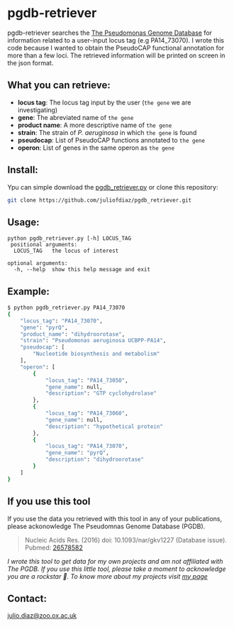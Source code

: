 # pgdb-retriever

pgdb-retriever searches the  [The Pseudomonas Genome Database](https://www.pseudomonas.com) for information related to a user-input locus tag (e.g PA14_73070). I wrote this code because I wanted to obtain the PseudoCAP functional annotation for more than a few loci. The retrieved information will be printed on screen in the json format.

## What you can retrieve:
* **locus tag**: The locus tag input by the user (`the gene` we are investigating)
* **gene**: The abreviated name of `the gene`
* **product name**: A more descriptive name of `the gene`
* **strain**: The strain of *P. aeruginosa* in which `the gene` is found
* **pseudocap**: List of PseudoCAP functions annotated to `the gene`
* **operon**: List of genes in the same operon as `the gene`
  
## Install:

Ypu can simple download the [pgdb_retriever.py](https://raw.githubusercontent.com/juliofdiaz/pgdb_retriever/master/pgdb_retriever.py) or clone this repository:

```bash
git clone https://github.com/juliofdiaz/pgdb_retriever.git
```



## Usage: 
```
python pgdb_retriever.py [-h] LOCUS_TAG
 positional arguments:
  LOCUS_TAG   the locus of interest

optional arguments:
  -h, --help  show this help message and exit
```

## Example:
 ```bash
 $ python pgdb_retriever.py PA14_73070                               
 {                                                                   
     "locus_tag": "PA14_73070",                                      
     "gene": "pyrQ",                                                 
     "product_name": "dihydroorotase",                               
     "strain": "Pseudomonas aeruginosa UCBPP-PA14",                       
     "pseudocap": [                                                  
         "Nucleotide biosynthesis and metabolism"                    
     ],                                                              
     "operon": [                                                     
         {                                                           
             "locus_tag": "PA14_73050",                              
             "gene_name": null,                                      
             "description": "GTP cyclohydrolase"                     
         },                                                          
         {                                                           
             "locus_tag": "PA14_73060",                              
             "gene_name": null,                                      
             "description": "hypothetical protein"                   
         },                                                          
         {                                                           
             "locus_tag": "PA14_73070",                              
             "gene_name": "pyrQ",                                    
             "description": "dihydroorotase"                         
         }                                                           
     ]                                                               
 }                                                                   
```

## If you use this tool
If you use the data you retrieved with this tool in any of your publications, please ackonowledge The Pseudomnas Genome Database (PGDB).
>Nucleic Acids Res. (2016) doi: 10.1093/nar/gkv1227 (Database issue). Pubmed: [26578582](https://pubmed.ncbi.nlm.nih.gov/26578582/)

*I wrote this tool to get data for my own projects and am not affiliated with The PGDB. If you use this little tool, please take a moment to acknowledge you are a rockstar :star2:. To know more about my projects visit [my page](juliofdiaz.github.io)*

## Contact:
julio.diaz@zoo.ox.ac.uk

